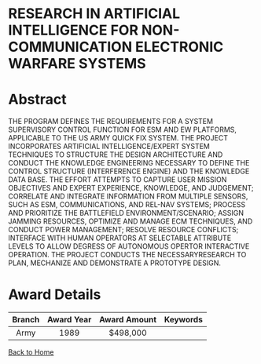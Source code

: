 
RESEARCH IN ARTIFICIAL INTELLIGENCE FOR NON-COMMUNICATION ELECTRONIC WARFARE SYSTEMS
====================================================================================

# Abstract


THE PROGRAM DEFINES THE REQUIREMENTS FOR A SYSTEM SUPERVISORY CONTROL FUNCTION FOR ESM AND EW PLATFORMS, APPLICABLE TO THE US ARMY QUICK FIX SYSTEM. THE PROJECT INCORPORATES ARTIFICIAL INTELLIGENCE/EXPERT SYSTEM TECHNIQUES TO STRUCTURE THE DESIGN ARCHITECTURE AND CONDUCT THE KNOWLEDGE ENGINEERING NECESSARY TO DEFINE THE CONTROL STRUCTURE (INTERFERENCE ENGINE) AND THE KNOWLEDGE DATA BASE. THE EFFORT ATTEMPTS TO CAPTURE USER MISSION OBJECTIVES AND EXPERT EXPERIENCE, KNOWLEDGE, AND JUDGEMENT; CORRELATE AND INTEGRATE INFORMATION FROM MULTIPLE SENSORS, SUCH AS ESM, COMMUNICATIONS, AND REL-NAV SYSTEMS; PROCESS AND PRIORITIZE THE BATTLEFIELD ENVIRONMENT/SCENARIO; ASSIGN JAMMING RESOURCES, OPTIMIZE AND MANAGE ECM TECHNIQUES, AND CONDUCT POWER MANAGEMENT; RESOLVE RESOURCE CONFLICTS; INTERFACE WITH HUMAN OPERATORS AT SELECTABLE ATTRIBUTE LEVELS TO ALLOW DEGRESS OF AUTONOMOUS OPERTOR INTERACTIVE OPERATION. THE PROJECT CONDUCTS THE NECESSARYRESEARCH TO PLAN, MECHANIZE AND DEMONSTRATE A PROTOTYPE DESIGN.  

# Award Details

|Branch|Award Year|Award Amount|Keywords|
| :---: | :---: | :---: | :---: |
|Army|1989|$498,000||
  
  


[Back to Home](https://github.com/chrischow/dod_sbir_awards/Reports/CC/#900)